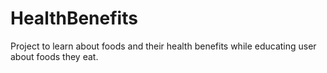 # HealthBenefits
Project to learn about foods and their health benefits while educating user about foods they eat.
